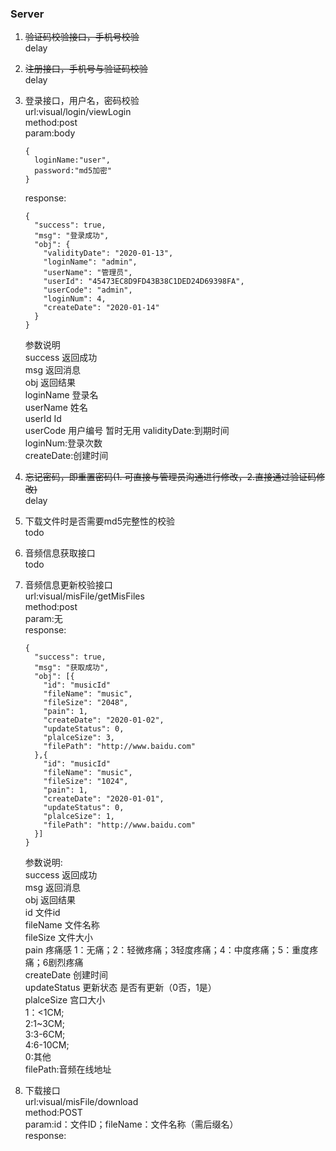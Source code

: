 ### Server

1.  ~~验证码校验接口，手机号校验~~    
    delay
2.  ~~注册接口，手机号与验证码校验~~    
    delay
3.  登录接口，用户名，密码校验     
    url:visual/login/viewLogin    
    method:post    
    param:body    
    ```
    {
      loginName:"user",
      password:"md5加密"
    }
    ```
    response:    
    ```
    {  
      "success": true,  
      "msg": "登录成功",  
      "obj": {    
        "validityDate": "2020-01-13",
        "loginName": "admin",    
        "userName": "管理员",    
        "userId": "45473EC8D9FD43B38C1DED24D69398FA",    
        "userCode": "admin",
        "loginNum": 4,
        "createDate": "2020-01-14"  
      }
    }
    ```    
     参数说明   
      success 返回成功  
      msg 返回消息  
      obj 返回结果  
      loginName 登录名  
      userName 姓名  
      userId Id  
      userCode 用户编号 暂时无用
      validityDate:到期时间    
      loginNum:登录次数    
      createDate:创建时间    

4.  ~~忘记密码，即重置密码(1. 可直接与管理员沟通进行修改，2.直接通过验证码修改)~~    
    delay
5.  下载文件时是否需要md5完整性的校验    
    todo
6.  音频信息获取接口    
    todo
7.  音频信息更新校验接口    
    url:visual/misFile/getMisFiles     
    method:post    
    param:无    
    response:    
    ```
    {  
      "success": true,  
      "msg": "获取成功",  
      "obj": [{   
        "id": "musicId"
        "fileName": "music",    
        "fileSize": "2048",
        "pain": 1,
        "createDate": "2020-01-02",
        "updateStatus": 0,
        "plalceSize": 3,    
        "filePath": "http://www.baidu.com"  
      },{   
        "id": "musicId"
        "fileName": "music",    
        "fileSize": "1024",
        "pain": 1,
        "createDate": "2020-01-01",
        "updateStatus": 0,
        "plalceSize": 1,    
        "filePath": "http://www.baidu.com"    
      }]
    }
    ```
    参数说明:    
    success 返回成功   
    msg 返回消息   
    obj 返回结果   
    id 文件id    
    fileName 文件名称   
    fileSize 文件大小   
    pain 疼痛感 1：无痛；2：轻微疼痛；3轻度疼痛；4：中度疼痛；5：重度疼痛；6剧烈疼痛     
    createDate 创建时间       
    updateStatus 更新状态 是否有更新（0否，1是）     
    plalceSize 宫口大小    
     1：<1CM;    
     2:1~3CM;    
     3:3-6CM;    
     4:6-10CM;    
     0:其他    
     filePath:音频在线地址    
8.  下载接口        
    url:visual/misFile/download             
    method:POST         
    param:id：文件ID；fileName：文件名称（需后缀名）    
    response:    
